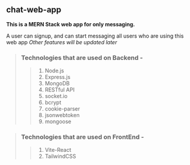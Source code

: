 ## chat-web-app

**This is a MERN Stack web app for only messaging.**

A user can signup, and can start messaging all users who are using this web app
_Other features will be updated later_

> ### Technologies that are used on Backend -
>
> > 1. Node.js
> > 2. Express.js
> > 3. MongoDB
> > 4. RESTful API
> > 5. socket.io
> > 6. bcrypt
> > 7. cookie-parser
> > 8. jsonwebtoken
> > 9. mongoose

> ### Technologies that are used on FrontEnd -
>
> > 1. Vite-React
> > 2. TailwindCSS
